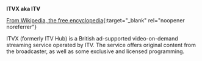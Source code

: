 **ITVX aka ITV**<br>

[From Wikipedia, the free encyclopedia](https://en.wikipedia.org/wiki/ITVX){:target="_blank" rel="noopener noreferrer"}

ITVX (formerly ITV Hub) is a British ad-supported video-on-demand streaming service operated by ITV. The service offers original content from the broadcaster, as well as some exclusive and licensed programming.
